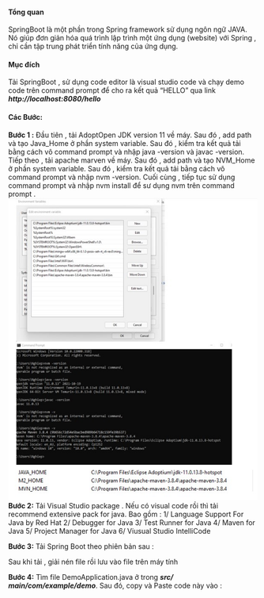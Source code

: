 #### Tổng quan  
SpringBoot  là một phần trong Spring framework sử dụng ngôn ngữ JAVA. Nó giúp đơn giản hóa quá trình lập trình một ứng dụng (website) với Spring , chỉ cần tập trung phát triển tính năng của ứng dụng.   

#### Mục đích   
Tải SpringBoot , sử dụng code editor là visual studio code  và chạy demo code trên command prompt để cho ra kết quả “HELLO” qua link   **_http://localhost:8080/hello_**

#### Các  Bước:
**Bước 1 :**
Đầu tiên , tải AdoptOpen JDK version 11 về máy. Sau đó , add path và tạo Java_Home ở phần system variable. Sau đó , kiểm tra kết quả tải bằng cách vô command prompt và nhập java -version và javac -version. Tiếp theo , tải apache marven về máy. Sau đó , add path và tạo NVM_Home ở phần system variable. Sau đó , kiểm tra kết quả tải bằng cách vô command prompt và nhập nvm -version. Cuối cùng , tiếp tục sử dụng command prompt và nhập nvm install để sư dụng nvm trên command prompt .
<br>
<img src= "image/Screenshot 2021-12-05 201757.jpg">
<br>
**Bước 2:**
Tải Visual Studio package . Nếu có visual code rồi thì tải recommend extensive pack for java. Bao gồm : 
1/ Language Support For Java by Red Hat 
2/ Debugger for Java 
3/ Test Runner for Java 
4/ Maven for Java 
5/ Project Manager for Java 
6/ Viusual Studio IntelliCode

**Bước 3:**
Tải Spring Boot theo phiên bản sau : 


Sau khi tải , giải nén file rồi lưu vào file trên máy tính


**Bước 4:**
Tìm file DemoApplication.java ở trong ***src/ main/com/example/demo***. Sau đó, copy và Paste code này vào : 


